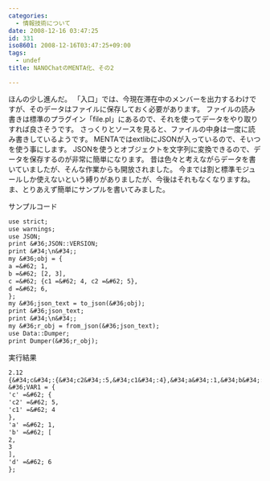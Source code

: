 ```yaml
---
categories:
  - 情報技術について
date: 2008-12-16 03:47:25
id: 331
iso8601: 2008-12-16T03:47:25+09:00
tags:
  - undef
title: NANOChatのMENTA化、その2

---
```


ほんの少し進んだ。
「入口」では、今現在滞在中のメンバーを出力するわけですが、そのデータはファイルに保存しておく必要があります。
ファイルの読み書きは標準のプラグイン「file.pl」にあるので、それを使ってデータをやり取りすれば良さそうです。
さっくりとソースを見ると、ファイルの中身は一度に読み書きしているようです。
MENTAではextlibにJSONが入っているので、そいつを使う事にします。
JSONを使うとオブジェクトを文字列に変換できるので、データを保存するのが非常に簡単になります。
昔は色々と考えながらデータを書いていましたが、そんな作業からも開放されました。
今までは割と標準モジュールしか使えないという縛りがありましたが、今後はそれもなくなりますね。
ま、とりあえず簡単にサンプルを書いてみました。


サンプルコード
```default
use strict;
use warnings;
use JSON;
print &#36;JSON::VERSION;
print &#34;\n&#34;;
my &#36;obj = {
a =&#62; 1,
b =&#62; [2, 3],
c =&#62; {c1 =&#62; 4, c2 =&#62; 5},
d =&#62; 6,
};
my &#36;json_text = to_json(&#36;obj);
print &#36;json_text;
print &#34;\n&#34;;
my &#36;r_obj = from_json(&#36;json_text);
use Data::Dumper;
print Dumper(&#36;r_obj);
```
実行結果
```default
2.12
{&#34;c&#34;:{&#34;c2&#34;:5,&#34;c1&#34;:4},&#34;a&#34;:1,&#34;b&#34;:[2,3],&#34;d&#34;:6}
&#36;VAR1 = {
'c' =&#62; {
'c2' =&#62; 5,
'c1' =&#62; 4
},
'a' =&#62; 1,
'b' =&#62; [
2,
3
],
'd' =&#62; 6
};
```
    	